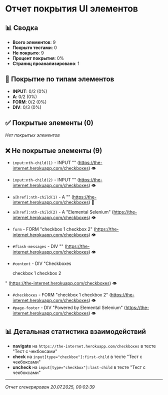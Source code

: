 # Отчет покрытия UI элементов

## 📊 Сводка

- **Всего элементов**: 9
- **Покрыто тестами**: 0
- **Не покрыто**: 9
- **Процент покрытия**: 0%
- **Страниц проанализировано**: 1

## 🎯 Покрытие по типам элементов

- **INPUT**: 0/2 (0%)
- **A**: 0/2 (0%)
- **FORM**: 0/2 (0%)
- **DIV**: 0/3 (0%)

## ✅ Покрытые элементы (0)




*Нет покрытых элементов*

## ❌ Не покрытые элементы (9)

- `input:nth-child(1)` - INPUT "" (https://the-internet.herokuapp.com/checkboxes) 👁️
- `input:nth-child(2)` - INPUT "" (https://the-internet.herokuapp.com/checkboxes) 👁️
- `a[href]:nth-child(1)` - A "" (https://the-internet.herokuapp.com/checkboxes) 🙈
- `a[href]:nth-child(2)` - A "Elemental Selenium" (https://the-internet.herokuapp.com/checkboxes) 👁️
- `form` - FORM "checkbox 1
     checkbox 2" (https://the-internet.herokuapp.com/checkboxes) 👁️
- `#flash-messages` - DIV "" (https://the-internet.herokuapp.com/checkboxes) 👁️
- `#content` - DIV "Checkboxes
  
     checkbox 1
     checkbox 2
  

" (https://the-internet.herokuapp.com/checkboxes) 👁️
- `#checkboxes` - FORM "checkbox 1
     checkbox 2" (https://the-internet.herokuapp.com/checkboxes) 👁️
- `#page-footer` - DIV "Powered by Elemental Selenium" (https://the-internet.herokuapp.com/checkboxes) 👁️

## 📊 Детальная статистика взаимодействий

- **navigate** на `https://the-internet.herokuapp.com/checkboxes` в тесте "Тест с чекбоксами"
- **check** на `input[type="checkbox"]:first-child` в тесте "Тест с чекбоксами"
- **uncheck** на `input[type="checkbox"]:last-child` в тесте "Тест с чекбоксами"



---
*Отчет сгенерирован 20.07.2025, 00:02:39*
